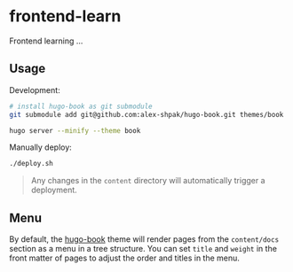 # frontend-learn

Frontend learning ...

## Usage

Development:

```sh
# install hugo-book as git submodule
git submodule add git@github.com:alex-shpak/hugo-book.git themes/book

hugo server --minify --theme book
```

Manually deploy:

```sh
./deploy.sh
```

> Any changes in the `content` directory will automatically trigger a deployment.

## Menu

By default, the [hugo-book](https://github.com/alex-shpak/hugo-book) theme will render pages from the `content/docs` section as a menu in a tree structure.
You can set `title` and `weight` in the front matter of pages to adjust the order and titles in the menu.
